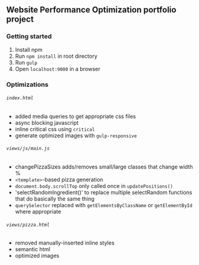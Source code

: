 ## Website Performance Optimization portfolio project

### Getting started
1. Install npm
2. Run `npm install` in root directory
3. Run `gulp`
4. Open `localhost:9000` in a browser

### Optimizations
###### `index.html`
- added media queries to get appropriate css files
- async blocking javascript
- inline critical css using `critical`
- generate optimized images with `gulp-responsive`

###### `views/js/main.js`
- changePizzaSizes adds/removes small/large classes that change width %
- `<template>`-based pizza generation
- `document.body.scrollTop` only called once in `updatePositions()`
- 'selectRandomIngredient()' to replace multiple selectRandom functions that do basically the same thing
- `querySelector` replaced with `getElementsByClassName` or `getElementById` where appropriate

###### `views/pizza.html`
- removed manually-inserted inline styles
- semantic html
- optimized images
